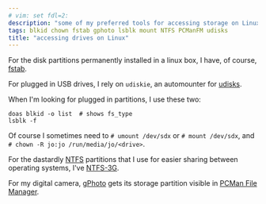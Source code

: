 ```yaml
---
# vim: set fdl=2:
description: "some of my preferred tools for accessing storage on Linux"
tags: blkid chown fstab gphoto lsblk mount NTFS PCManFM udisks
title: "accessing drives on Linux"
---
```


For the disk partitions permanently installed in a linux box, I have, of course, [fstab](https://wiki.archlinux.org/title/Fstab).

For plugged in USB drives, I rely on `udiskie`, an automounter for [udisks](https://wiki.archlinux.org/index.php/udisks).

When I'm looking for plugged in partitions, I use these two:

    doas blkid -o list  # shows fs_type
    lsblk -f

Of course I sometimes need to `# umount /dev/sdx` or `# mount /dev/sdx`, and `# chown -R jo:jo /run/media/jo/<drive>`.

For the dastardly [NTFS](http://en.wikipedia.org/wiki/NTFS) partitions that I use for easier sharing between operating systems, I've [NTFS-3G](https://wiki.archlinux.org/index.php/NTFS-3G).

For my digital camera, [gPhoto](https://en.wikipedia.org/wiki/GPhoto) gets its storage partition visible in [PCMan File Manager](http://en.wikipedia.org/wiki/PCMan_File_Manager).

